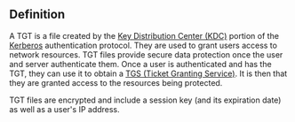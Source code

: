 ## Definition
A TGT is a file created by the [Key Distribution Center (KDC)](</General Info/Tecnologias/Active Directory/Key Distribution Center (KDC).md>) portion of the [Kerberos](</General Info/Tecnologias/Active Directory/Kerberos.md>) authentication protocol. They are used to grant users access to network resources.
TGT files provide secure data protection once the user and server authenticate them. Once a user is authenticated and has the TGT, they can use it to obtain a [TGS (Ticket Granting Service)](</General Info/Tecnologias/Active Directory/TGS (Ticket Granting Service).md>). It is then that they are granted access to the resources being protected.

TGT files are encrypted and include a session key (and its expiration date) as well as a user's IP address.